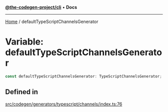 [**@the-codegen-project/cli**](../API.md) • **Docs**

***

[Home](../API.md) / defaultTypeScriptChannelsGenerator

# Variable: defaultTypeScriptChannelsGenerator

```ts
const defaultTypeScriptChannelsGenerator: TypeScriptChannelsGenerator;
```

## Defined in

[src/codegen/generators/typescript/channels/index.ts:76](https://github.com/the-codegen-project/cli/blob/main/src/codegen/generators/typescript/channels/index.ts#L76)
